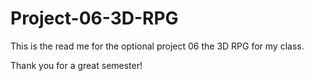 # Project-06-3D-RPG

This is the read me for the optional project 06 the 3D RPG for my class.

Thank you for a great semester!
